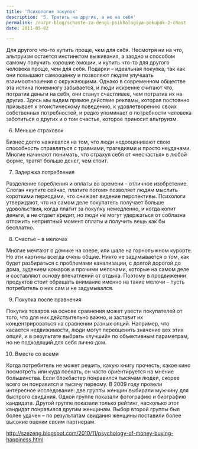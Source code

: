 ```yaml
---
title: 'Психология покупок'
description: '5. Тратить на других, а не на себя'
permalink: /ru/pr-blog/schaste-za-dengi-psikhologiya-pokupok-2-chast
date: 2011-05-02

---
```


Для другого что-то купить проще, чем для себя. Несмотря ни на что, альтруизм остается инстинктом выживания, а заодно и способом самому получить хорошие эмоции, и купить что-то для другого человека проще, чем для себя. Подарки – идеальная покупка, так как они повышают самооценку и позволяют людям улучшать взаимоотношения с окружающими.  Однако в современном обществе эта истина понемногу забывается, и люди искренне считают что,  потратив деньги на себя, они станут счастливее, чем потратив их на других.  Здесь мы видим прямое действие рекламы, которая постоянно призывает к эгоистическому поведению, к удовлетворению своих собственных потребностей,  и редко упоминает о потребности человека заботиться о других и о  том счастье, которое приносит альтруизм.

6. Меньше страховок

Бизнес долго наживался на том, что люди недооценивают свою способность справляться с травмами, трагедиями и просто неудачами. Многие начинают понимать, что страхуя себя от «несчастья» в любой форме, тратят больше денег, чем стоит.

7. Задержка потребления

Разделение поребления и оплаты во времени – отличное изобретение.  Слоган «купите сейчас, платите потом» позволяет людям мыслить короткими периодами, что снижает видение перспективы.  Психологи утверждают, что на самом деле покупатель получает больше удовольствия, когда платит за покупку немедленно,  и когда копит деньги, а не отдает кредит, но люди не могут удержаться  от соблазна отложить неприятный момент оплаты и получить вещь как бы бесплатно.

8. Счастье – в мелочах

Многие мечтают о домике на озере, или шале на горнолыжном курорте. Но эти картины всегда очень общие. Никто не задумывается  о том, как будет разбираться с проблемами канализации, с долгой дорогой до дома, зудением комаров и прочими мелочами, которые на самом деле и составляют основу впечатлений от отдыха. Поэтому в продвижении продуктов стоит обращать внимание именно на такие мелочи – пусть потребитель о них сам и не задумывался.

9. Покупка после сравнения

Покупка товаров на основе сравнения может увести покупателей от того, что для них действительно важно, и заставит их концентрироваться на сравнении разных опций. Например, что касается недвижимости, люди могут переоценить значение вех этих опций, и в результате выбрать «лучший» по объективным параметрам, но не подходящий для себя лично дом.

10. Вместе со всеми

Когда потребитель не может решить, какую книгу прочесть, какое кино посмотреть или куда поехать, он часто ориентируется на мнение большинства.  Если блокбастер понравился тысячам людей, скорее всего он понравится и тысячу первому. В 2009 году провели интересное исследование: две группы женщин выбирали мужчину для быстрого свидания. Одной группе показали фотографию и биографию кандидата. Другой группе показали только рейтинг, насколько этот кандидат понравился другим женщинам.  Выбор второй группы был более удачен – по результатам свидания женщины поставили более высокие оценки своим партнерам.

http://szezeng.blogspot.com/2010/11/psychology-of-money-buying-happiness.html

